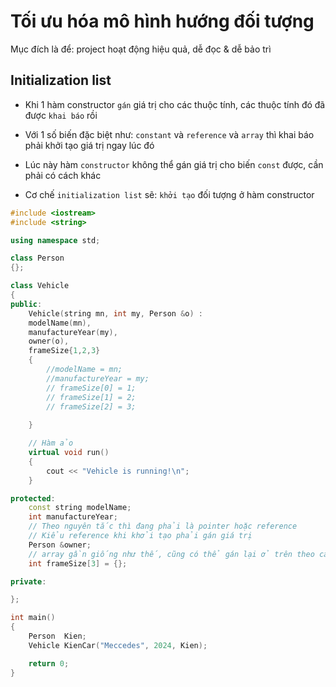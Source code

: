 # Tối ưu hóa mô hình hướng đối tượng

Mục đích là để: project hoạt động hiệu quả, dễ đọc & dễ bảo trì

## Initialization list

- Khi 1 hàm constructor `gán` giá trị cho các thuộc tính, các thuộc tính đó đã được `khai báo` rồi
- Với 1 số biến đặc biệt như: `constant` và `reference` và `array` thì khai báo phải khởi tạo giá trị ngay lúc đó 
- Lúc này hàm `constructor` không thể gán giá trị cho biến `const` được, cần phải có cách khác

- Cơ chế `initialization list` sẽ: `khởi tạo` đối tượng ở hàm constructor 


```C++
#include <iostream>
#include <string>

using namespace std;

class Person
{};

class Vehicle
{
public:
    Vehicle(string mn, int my, Person &o) : 
    modelName(mn), 
    manufactureYear(my), 
    owner(o), 
    frameSize{1,2,3}
    {
        //modelName = mn;
        //manufactureYear = my;
        // frameSize[0] = 1;
        // frameSize[1] = 2;
        // frameSize[2] = 3;
           
    }

    // Hàm ảo 
    virtual void run()
    {
        cout << "Vehicle is running!\n";
    }

protected:
    const string modelName;
    int manufactureYear;
    // Theo nguyên tắc thì đang phải là pointer hoặc reference
    // Kiểu reference khi khởi tạo phải gán giá trị
    Person &owner;
    // array gần giống như thế, cũng có thể gán lại ở trên theo cách thủ công và mất thời gian
    int frameSize[3] = {};

private:

};

int main()
{
    Person  Kien;
    Vehicle KienCar("Meccedes", 2024, Kien); 

    return 0;
}
```